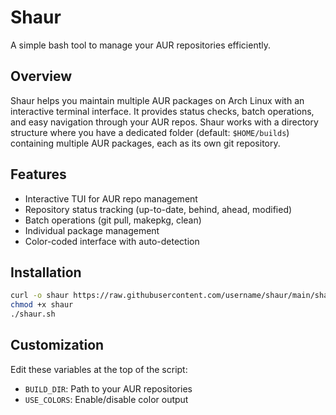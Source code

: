 # Shaur

A simple bash tool to manage your AUR repositories efficiently.

## Overview

Shaur helps you maintain multiple AUR packages on Arch Linux with an interactive terminal interface. It provides status checks, batch operations, and easy navigation through your AUR repos.
Shaur works with a directory structure where you have a dedicated folder (default: `$HOME/builds`) containing multiple AUR packages, each as its own git repository.

## Features

- Interactive TUI for AUR repo management
- Repository status tracking (up-to-date, behind, ahead, modified)
- Batch operations (git pull, makepkg, clean)
- Individual package management
- Color-coded interface with auto-detection

## Installation

```bash
curl -o shaur https://raw.githubusercontent.com/username/shaur/main/shaur
chmod +x shaur
./shaur.sh
```

## Customization

Edit these variables at the top of the script:
- `BUILD_DIR`: Path to your AUR repositories
- `USE_COLORS`: Enable/disable color output
